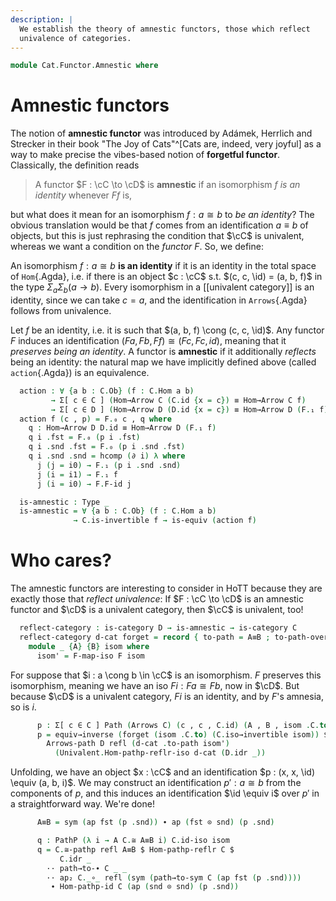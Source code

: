 ```yaml
---
description: |
  We establish the theory of amnestic functors, those which reflect
  univalence of categories.
---
```

<!--
```agda
open import Cat.Instances.Shape.Interval
open import Cat.Functor.Base
open import Cat.Univalent
open import Cat.Prelude

import Cat.Functor.Reasoning as Func
import Cat.Reasoning as Cat

open Precategory
```
-->

```agda
module Cat.Functor.Amnestic where
```

<!--
```agda
private variable
  o ℓ o' ℓ' : Level
  C D : Precategory o ℓ
```
-->

# Amnestic functors

The notion of **amnestic functor** was introduced by Adámek, Herrlich
and Strecker in their book "The Joy of Cats"^[Cats are, indeed, very
joyful] as a way to make precise the vibes-based notion of **forgetful
functor**. Classically, the definition reads

> A functor $F : \cC \to \cD$ is **amnestic** if an isomorphism
$f$ _is an identity_ whenever $Ff$ is,

but what does it mean for an isomorphism $f : a \cong b$ to _be an
identity_? The obvious translation would be that $f$ comes from an
identification $a \equiv b$ of objects, but this is just rephrasing the
condition that $\cC$ is univalent, whereas we want a condition on the
_functor_ $F$. So, we define:

An isomorphism $f : a \cong b$ **is an identity** if it is an identity
in the total space of `Hom`{.Agda}, i.e. if there is an object $c : \cC$
s.t. $(c, c, \id) = (a, b, f)$ in the type $\Sigma_a \Sigma_b (a \to b)$.
Every isomorphism in a [[univalent category]] is an identity, since we can
take $c = a$, and the identification in `Arrows`{.Agda} follows from
univalence.

<!--
```agda
module _ (F : Functor C D) where
  private
    module C = Cat C
    module D = Cat D
    module F = Func F
```
-->

Let $f$ be an identity, i.e. it is such that $(a, b, f) \cong (c, c,
\id)$. Any functor $F$ induces an identification $(Fa, Fb, Ff) \cong
(Fc, Fc, id)$, meaning that it _preserves being an identity_. A functor
is **amnestic** if it additionally _reflects_ being an identity: the
natural map we have implicitly defined above (called `action`{.Agda}) is
an equivalence.

```agda
  action : ∀ {a b : C.Ob} (f : C.Hom a b)
         → Σ[ c ∈ C ] (Hom→Arrow C (C.id {x = c}) ≡ Hom→Arrow C f)
         → Σ[ c ∈ D ] (Hom→Arrow D (D.id {x = c}) ≡ Hom→Arrow D (F.₁ f))
  action f (c , p) = F.₀ c , q where
    q : Hom→Arrow D D.id ≡ Hom→Arrow D (F.₁ f)
    q i .fst = F.₀ (p i .fst)
    q i .snd .fst = F.₀ (p i .snd .fst)
    q i .snd .snd = hcomp (∂ i) λ where
      j (j = i0) → F.₁ (p i .snd .snd)
      j (i = i1) → F.₁ f
      j (i = i0) → F.F-id j

  is-amnestic : Type _
  is-amnestic = ∀ {a b : C.Ob} (f : C.Hom a b)
              → C.is-invertible f → is-equiv (action f)
```

# Who cares?

The amnestic functors are interesting to consider in HoTT because they
are exactly those that _reflect univalence_: If $F : \cC \to \cD$
is an amnestic functor and $\cD$ is a univalent category, then
$\cC$ is univalent, too!

```agda
  reflect-category : is-category D → is-amnestic → is-category C
  reflect-category d-cat forget = record { to-path = A≡B ; to-path-over = q } where
    module _ {A} {B} isom where
      isom' = F-map-iso F isom
```

For suppose that $i : a \cong b \in \cC$ is an isomorphism. $F$
preserves this isomorphism, meaning we have an iso $Fi : Fa \cong Fb$,
now in $\cD$. But because $\cD$ is a univalent category, $Fi$ is
an identity, and by $F$'s amnesia, so is $i$.

```agda
      p : Σ[ c ∈ C ] Path (Arrows C) (c , c , C.id) (A , B , isom .C.to)
      p = equiv→inverse (forget (isom .C.to) (C.iso→invertible isom)) $ F.₀ A ,
        Arrows-path D refl (d-cat .to-path isom')
          (Univalent.Hom-pathp-reflr-iso d-cat (D.idr _))
```

Unfolding, we have an object $x : \cC$ and an identification $p : (x,
x, \id) \equiv (a, b, i)$. We may construct an identification $p' :
a \cong b$ from the components of $p$, and this induces an
identification $\id \equiv i$ over $p'$ in a straightforward way.
We're done!

```agda
      A≡B = sym (ap fst (p .snd)) ∙ ap (fst ⊙ snd) (p .snd)

      q : PathP (λ i → A C.≅ A≡B i) C.id-iso isom
      q = C.≅-pathp refl A≡B $ Hom-pathp-reflr C $
           C.idr _
        ·· path→to-∙ C _ _
        ·· ap₂ C._∘_ refl (sym (path→to-sym C (ap fst (p .snd))))
         ∙ Hom-pathp-id C (ap (snd ⊙ snd) (p .snd))
```
